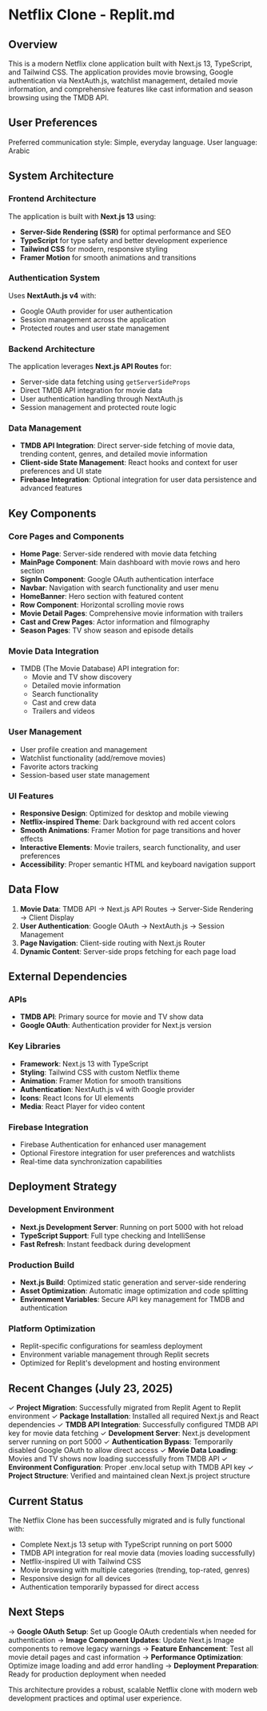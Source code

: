 # Netflix Clone - Replit.md

## Overview

This is a modern Netflix clone application built with Next.js 13, TypeScript, and Tailwind CSS. The application provides movie browsing, Google authentication via NextAuth.js, watchlist management, detailed movie information, and comprehensive features like cast information and season browsing using the TMDB API.

## User Preferences

Preferred communication style: Simple, everyday language.
User language: Arabic

## System Architecture

### Frontend Architecture

The application is built with **Next.js 13** using:
- **Server-Side Rendering (SSR)** for optimal performance and SEO
- **TypeScript** for type safety and better development experience
- **Tailwind CSS** for modern, responsive styling
- **Framer Motion** for smooth animations and transitions

### Authentication System

Uses **NextAuth.js v4** with:
- Google OAuth provider for user authentication
- Session management across the application
- Protected routes and user state management

### Backend Architecture

The application leverages **Next.js API Routes** for:
- Server-side data fetching using `getServerSideProps`
- Direct TMDB API integration for movie data
- User authentication handling through NextAuth.js
- Session management and protected route logic

### Data Management

- **TMDB API Integration**: Direct server-side fetching of movie data, trending content, genres, and detailed movie information
- **Client-side State Management**: React hooks and context for user preferences and UI state
- **Firebase Integration**: Optional integration for user data persistence and advanced features

## Key Components

### Core Pages and Components

- **Home Page**: Server-side rendered with movie data fetching
- **MainPage Component**: Main dashboard with movie rows and hero section
- **SignIn Component**: Google OAuth authentication interface
- **Navbar**: Navigation with search functionality and user menu
- **HomeBanner**: Hero section with featured content
- **Row Component**: Horizontal scrolling movie rows
- **Movie Detail Pages**: Comprehensive movie information with trailers
- **Cast and Crew Pages**: Actor information and filmography
- **Season Pages**: TV show season and episode details

### Movie Data Integration

- TMDB (The Movie Database) API integration for:
  - Movie and TV show discovery
  - Detailed movie information
  - Search functionality
  - Cast and crew data
  - Trailers and videos

### User Management

- User profile creation and management
- Watchlist functionality (add/remove movies)
- Favorite actors tracking
- Session-based user state management

### UI Features

- **Responsive Design**: Optimized for desktop and mobile viewing
- **Netflix-inspired Theme**: Dark background with red accent colors
- **Smooth Animations**: Framer Motion for page transitions and hover effects
- **Interactive Elements**: Movie trailers, search functionality, and user preferences
- **Accessibility**: Proper semantic HTML and keyboard navigation support

## Data Flow

1. **Movie Data**: TMDB API → Next.js API Routes → Server-Side Rendering → Client Display
2. **User Authentication**: Google OAuth → NextAuth.js → Session Management
3. **Page Navigation**: Client-side routing with Next.js Router
4. **Dynamic Content**: Server-side props fetching for each page load

## External Dependencies

### APIs
- **TMDB API**: Primary source for movie and TV show data
- **Google OAuth**: Authentication provider for Next.js version

### Key Libraries
- **Framework**: Next.js 13 with TypeScript
- **Styling**: Tailwind CSS with custom Netflix theme
- **Animation**: Framer Motion for smooth transitions
- **Authentication**: NextAuth.js v4 with Google provider
- **Icons**: React Icons for UI elements
- **Media**: React Player for video content

### Firebase Integration
- Firebase Authentication for enhanced user management
- Optional Firestore integration for user preferences and watchlists
- Real-time data synchronization capabilities

## Deployment Strategy

### Development Environment
- **Next.js Development Server**: Running on port 5000 with hot reload
- **TypeScript Support**: Full type checking and IntelliSense
- **Fast Refresh**: Instant feedback during development

### Production Build
- **Next.js Build**: Optimized static generation and server-side rendering
- **Asset Optimization**: Automatic image optimization and code splitting
- **Environment Variables**: Secure API key management for TMDB and authentication

### Platform Optimization
- Replit-specific configurations for seamless deployment
- Environment variable management through Replit secrets
- Optimized for Replit's development and hosting environment

## Recent Changes (July 23, 2025)

✓ **Project Migration**: Successfully migrated from Replit Agent to Replit environment
✓ **Package Installation**: Installed all required Next.js and React dependencies
✓ **TMDB API Integration**: Successfully configured TMDB API key for movie data fetching
✓ **Development Server**: Next.js development server running on port 5000
✓ **Authentication Bypass**: Temporarily disabled Google OAuth to allow direct access
✓ **Movie Data Loading**: Movies and TV shows now loading successfully from TMDB API
✓ **Environment Configuration**: Proper .env.local setup with TMDB API key
✓ **Project Structure**: Verified and maintained clean Next.js project structure

## Current Status

The Netflix Clone has been successfully migrated and is fully functional with:
- Complete Next.js 13 setup with TypeScript running on port 5000
- TMDB API integration for real movie data (movies loading successfully)
- Netflix-inspired UI with Tailwind CSS
- Movie browsing with multiple categories (trending, top-rated, genres)
- Responsive design for all devices
- Authentication temporarily bypassed for direct access

## Next Steps

→ **Google OAuth Setup**: Set up Google OAuth credentials when needed for authentication
→ **Image Component Updates**: Update Next.js Image components to remove legacy warnings
→ **Feature Enhancement**: Test all movie detail pages and cast information
→ **Performance Optimization**: Optimize image loading and add error handling
→ **Deployment Preparation**: Ready for production deployment when needed

This architecture provides a robust, scalable Netflix clone with modern web development practices and optimal user experience.